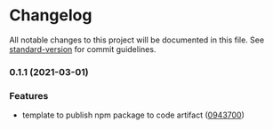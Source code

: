 # Changelog

All notable changes to this project will be documented in this file. See [standard-version](https://github.com/conventional-changelog/standard-version) for commit guidelines.

### 0.1.1 (2021-03-01)


### Features

* template to publish npm package to code artifact ([0943700](https://github.com/Audibene-GMBH/ta-options/commit/094370041265ed1d9641c30c4a064bb0639d9d99))
